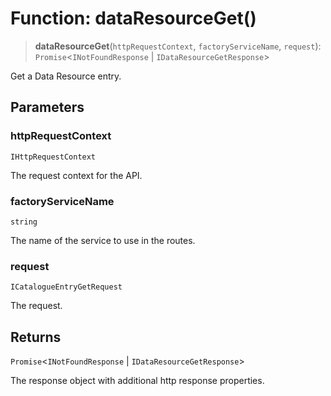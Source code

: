 # Function: dataResourceGet()

> **dataResourceGet**(`httpRequestContext`, `factoryServiceName`, `request`): `Promise`\<`INotFoundResponse` \| `IDataResourceGetResponse`\>

Get a Data Resource entry.

## Parameters

### httpRequestContext

`IHttpRequestContext`

The request context for the API.

### factoryServiceName

`string`

The name of the service to use in the routes.

### request

`ICatalogueEntryGetRequest`

The request.

## Returns

`Promise`\<`INotFoundResponse` \| `IDataResourceGetResponse`\>

The response object with additional http response properties.

